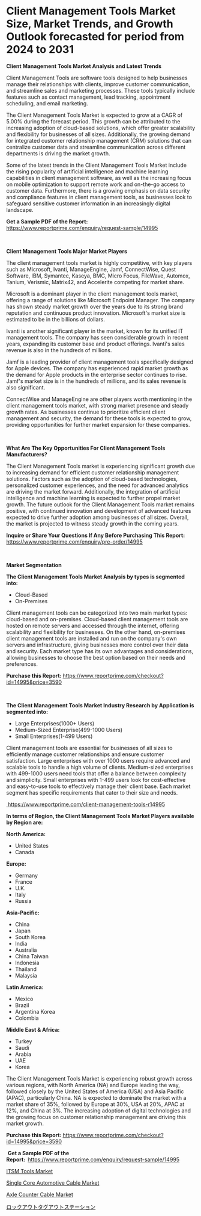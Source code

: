 <p><h1>Client Management Tools Market Size, Market Trends, and Growth Outlook forecasted for period from 2024 to 2031</h1></p><p><strong>Client Management Tools Market Analysis and Latest Trends</strong></p>
<p><p>Client Management Tools are software tools designed to help businesses manage their relationships with clients, improve customer communication, and streamline sales and marketing processes. These tools typically include features such as contact management, lead tracking, appointment scheduling, and email marketing.</p><p>The Client Management Tools Market is expected to grow at a CAGR of 5.00% during the forecast period. This growth can be attributed to the increasing adoption of cloud-based solutions, which offer greater scalability and flexibility for businesses of all sizes. Additionally, the growing demand for integrated customer relationship management (CRM) solutions that can centralize customer data and streamline communication across different departments is driving the market growth.</p><p>Some of the latest trends in the Client Management Tools Market include the rising popularity of artificial intelligence and machine learning capabilities in client management software, as well as the increasing focus on mobile optimization to support remote work and on-the-go access to customer data. Furthermore, there is a growing emphasis on data security and compliance features in client management tools, as businesses look to safeguard sensitive customer information in an increasingly digital landscape.</p></p>
<p><strong>Get a Sample PDF of the Report:&nbsp;</strong> <a href="https://www.reportprime.com/enquiry/request-sample/14995">https://www.reportprime.com/enquiry/request-sample/14995</a></p>
<p>&nbsp;</p>
<p><strong>Client Management Tools Major Market Players</strong></p>
<p><p>The client management tools market is highly competitive, with key players such as Microsoft, Ivanti, ManageEngine, Jamf, ConnectWise, Quest Software, IBM, Symantec, Kaseya, BMC, Micro Focus, FileWave, Automox, Tanium, Verismic, Matrix42, and Accelerite competing for market share.</p><p>Microsoft is a dominant player in the client management tools market, offering a range of solutions like Microsoft Endpoint Manager. The company has shown steady market growth over the years due to its strong brand reputation and continuous product innovation. Microsoft's market size is estimated to be in the billions of dollars.</p><p>Ivanti is another significant player in the market, known for its unified IT management tools. The company has seen considerable growth in recent years, expanding its customer base and product offerings. Ivanti's sales revenue is also in the hundreds of millions.</p><p>Jamf is a leading provider of client management tools specifically designed for Apple devices. The company has experienced rapid market growth as the demand for Apple products in the enterprise sector continues to rise. Jamf's market size is in the hundreds of millions, and its sales revenue is also significant.</p><p>ConnectWise and ManageEngine are other players worth mentioning in the client management tools market, with strong market presence and steady growth rates. As businesses continue to prioritize efficient client management and security, the demand for these tools is expected to grow, providing opportunities for further market expansion for these companies.</p></p>
<p>&nbsp;</p>
<p><strong>What Are The Key Opportunities For Client Management Tools Manufacturers?</strong></p>
<p><p>The Client Management Tools market is experiencing significant growth due to increasing demand for efficient customer relationship management solutions. Factors such as the adoption of cloud-based technologies, personalized customer experiences, and the need for advanced analytics are driving the market forward. Additionally, the integration of artificial intelligence and machine learning is expected to further propel market growth. The future outlook for the Client Management Tools market remains positive, with continued innovation and development of advanced features expected to drive further adoption among businesses of all sizes. Overall, the market is projected to witness steady growth in the coming years.</p></p>
<p><strong>Inquire or Share Your Questions If Any Before Purchasing This Report:</strong> <a href="https://www.reportprime.com/enquiry/pre-order/14995">https://www.reportprime.com/enquiry/pre-order/14995</a></p>
<p>&nbsp;</p>
<p><strong>Market Segmentation</strong></p>
<p><strong>The Client Management Tools Market Analysis by types is segmented into:</strong></p>
<p><ul><li>Cloud-Based</li><li>On-Premises</li></ul></p>
<p><p>Client management tools can be categorized into two main market types: cloud-based and on-premises. Cloud-based client management tools are hosted on remote servers and accessed through the internet, offering scalability and flexibility for businesses. On the other hand, on-premises client management tools are installed and run on the company's own servers and infrastructure, giving businesses more control over their data and security. Each market type has its own advantages and considerations, allowing businesses to choose the best option based on their needs and preferences.</p></p>
<p><strong>Purchase this Report:&nbsp;</strong><a href="https://www.reportprime.com/checkout?id=14995&price=3590">https://www.reportprime.com/checkout?id=14995&price=3590</a></p>
<p>&nbsp;</p>
<p><strong>The Client Management Tools Market Industry Research by Application is segmented into:</strong></p>
<p><ul><li>Large Enterprises(1000+ Users)</li><li>Medium-Sized Enterprise(499-1000 Users)</li><li>Small Enterprises(1-499 Users)</li></ul></p>
<p><p>Client management tools are essential for businesses of all sizes to efficiently manage customer relationships and ensure customer satisfaction. Large enterprises with over 1000 users require advanced and scalable tools to handle a high volume of clients. Medium-sized enterprises with 499-1000 users need tools that offer a balance between complexity and simplicity. Small enterprises with 1-499 users look for cost-effective and easy-to-use tools to effectively manage their client base. Each market segment has specific requirements that cater to their size and needs.</p></p>
<p><a href="https://www.reportprime.com/client-management-tools-r14995">&nbsp;https://www.reportprime.com/client-management-tools-r14995</a></p>
<p><strong>In terms of Region, the Client Management Tools Market Players available by Region are:</strong></p>
<p>
    <p> <strong> North America: </strong>
        <ul>
            <li>United States</li>
            <li>Canada</li>
        </ul>
        </p> 
    <p> <strong> Europe: </strong>
        <ul>
            <li>Germany</li>
            <li>France</li>
            <li>U.K.</li>
            <li>Italy</li>
            <li>Russia</li>
        </ul>
        </p> 
    <p> <strong> Asia-Pacific: </strong>
        <ul>
            <li>China</li>
            <li>Japan</li>
            <li>South Korea</li>
            <li>India</li>
            <li>Australia</li>
            <li>China Taiwan</li>
            <li>Indonesia</li>
            <li>Thailand</li>
            <li>Malaysia</li>
        </ul>
        </p> 
    <p> <strong> Latin America: </strong>
        <ul>
            <li>Mexico</li>
            <li>Brazil</li>
            <li>Argentina Korea</li>
            <li>Colombia</li>
        </ul>
        </p> 
    <p> <strong> Middle East & Africa: </strong>
        <ul>
            <li>Turkey</li>
            <li>Saudi</li>
            <li>Arabia</li>
            <li>UAE</li>
            <li>Korea</li>
        </ul>
    </p>
    </p>
<p><p>The Client Management Tools Market is experiencing robust growth across various regions, with North America (NA) and Europe leading the way, followed closely by the United States of America (USA) and Asia Pacific (APAC), particularly China. NA is expected to dominate the market with a market share of 35%, followed by Europe at 30%, USA at 20%, APAC at 12%, and China at 3%. The increasing adoption of digital technologies and the growing focus on customer relationship management are driving this market growth.</p></p>
<p><strong>Purchase this Report: </strong><a href="https://www.reportprime.com/checkout?id=14995&price=3590">https://www.reportprime.com/checkout?id=14995&price=3590</a></p>
<p>&nbsp;<strong>Get a Sample PDF of the Report:&nbsp;&nbsp;</strong><a href="https://www.reportprime.com/enquiry/request-sample/14995">https://www.reportprime.com/enquiry/request-sample/14995</a></p>
<p><strong></strong></p>
<p><p><a href="https://github.com/dimitrishawkinswaynenp91rgz/Market-Research-Report-List-2/blob/main/itsm-tools-market.md">ITSM Tools Market</a></p><p><a href="https://www.linkedin.com/pulse/single-core-automotive-cable-market-analysis-examines-its-scope-imege?trackingId=5VMsBn6j1na0k96UTgrNEA%3D%3D">Single Core Automotive Cable Market</a></p><p><a href="https://www.linkedin.com/pulse/axle-counter-cable-market-research-report-key-successful-8kdse?trackingId=SOUsjlKpt3F3MrWptOz%2FFQ%3D%3D">Axle Counter Cable Market</a></p><p><a href="https://github.com/one-cool-chick/Market-Research-Report-List-1/blob/main/259771425759.md">ロックアウトタグアウトステーション</a></p></p>